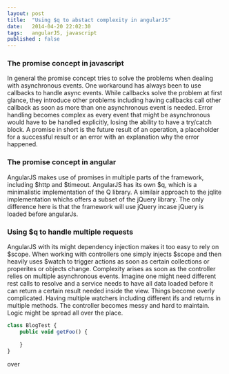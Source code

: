 ```yaml
---
layout: post
title:  "Using $q to abstact complexity in angularJS"
date:   2014-04-20 22:02:30
tags:	angularJS, javascript
published : false
---
```


### The promise concept in javascript

In general the promise concept tries to solve the problems when dealing with asynchronous events. One workaround has always been to use callbacks to handle async events. While callbacks solve the problem at first glance, they introduce other problems including having callbacks call other callback as soon as more than one asynchronous event is needed. Error handling becomes complex as every event that might be asynchronous would have to be handled explicitly, losing the ability to have a try/catch block. A promise in short is the future result of an operation, a placeholder for a successful result or an error with an explanation why the error happened.

### The promise concept in angular
AngularJS makes use of promises in multiple parts of the framework, including $http and $timeout. AngularJS has its own $q, which is a minimalistic implementation of the Q library. A similair approach to the jqlite implementation whichs offers a subset of the jQuery library. The only difference here is that the framework will use jQuery incase jQuery is loaded before angularJs.


### Using $q to handle multiple requests

AngularJS with its might dependency injection makes it too easy to rely on $scope. When working with controllers one simply injects $scope and then heavily uses $watch to trigger actions as soon as certain collections or properites or objects change. Complexity arises as soon as the controller relies on multiple asynchronous events. Imagine one might need different rest calls to resolve and a service needs to have all data loaded before it can return a certain result needed inside the view. Things become overly complicated. Having multiple watchers including different ifs and returns in multiple methods. The controller becomes messy and hard to maintain. Logic might be spread all over the place.




```javascript
class BlogTest {
	public void getFoo() {
		
	}
}

```


over
